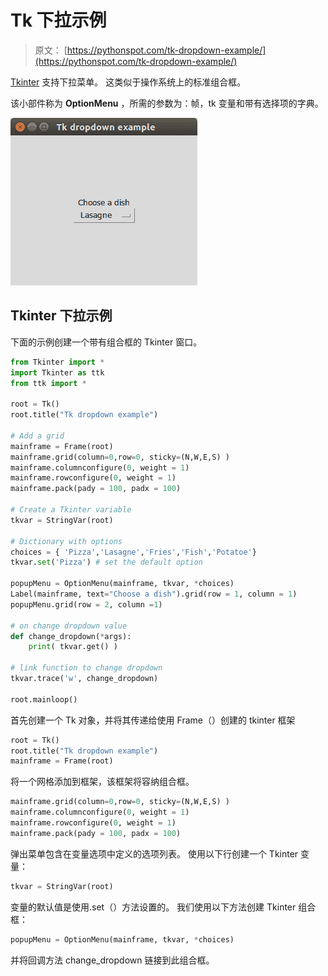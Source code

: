 # Tk 下拉示例

> 原文： [https://pythonspot.com/tk-dropdown-example/](https://pythonspot.com/tk-dropdown-example/)

[Tkinter](https://pythonspot.com/tkinter/) 支持下拉菜单。 这类似于操作系统上的标准组合框。

该小部件称为 **OptionMenu** ，所需的参数为：帧，tk 变量和带有选择项的字典。

![tk dropdown menu](img/19e10ff770d93deeffd983bf09f95bdc.jpg)

## Tkinter 下拉示例

下面的示例创建一个带有组合框的 Tkinter 窗口。

```py
from Tkinter import *
import Tkinter as ttk
from ttk import *

root = Tk()
root.title("Tk dropdown example")

# Add a grid
mainframe = Frame(root)
mainframe.grid(column=0,row=0, sticky=(N,W,E,S) )
mainframe.columnconfigure(0, weight = 1)
mainframe.rowconfigure(0, weight = 1)
mainframe.pack(pady = 100, padx = 100)

# Create a Tkinter variable
tkvar = StringVar(root)

# Dictionary with options
choices = { 'Pizza','Lasagne','Fries','Fish','Potatoe'}
tkvar.set('Pizza') # set the default option

popupMenu = OptionMenu(mainframe, tkvar, *choices)
Label(mainframe, text="Choose a dish").grid(row = 1, column = 1)
popupMenu.grid(row = 2, column =1)

# on change dropdown value
def change_dropdown(*args):
    print( tkvar.get() )

# link function to change dropdown
tkvar.trace('w', change_dropdown)

root.mainloop()

```

首先创建一个 Tk 对象，并将其传递给使用 Frame（）创建的 tkinter 框架

```py
root = Tk()
root.title("Tk dropdown example")
mainframe = Frame(root)

```

将一个网格添加到框架，该框架将容纳组合框。

```py
mainframe.grid(column=0,row=0, sticky=(N,W,E,S) )
mainframe.columnconfigure(0, weight = 1)
mainframe.rowconfigure(0, weight = 1)
mainframe.pack(pady = 100, padx = 100)

```

弹出菜单包含在变量选项中定义的选项列表。 使用以下行创建一个 Tkinter 变量：

```py
tkvar = StringVar(root)

```

变量的默认值是使用.set（）方法设置的。 我们使用以下方法创建 Tkinter 组合框：

```py
popupMenu = OptionMenu(mainframe, tkvar, *choices)

```

并将回调方法 change_dropdown 链接到此组合框。